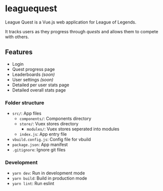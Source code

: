 # leaguequest

League Quest is a Vue.js web application for League of Legends. 

It tracks users as they progress through *quests* and allows them to compete with others.

## Features
- Login
- Quest progress page
- Leaderboards *(soon)*
- User settings *(soon)*
- Detailed per user stats page
- Detailed overall stats page

### Folder structure
- `src/`: App files
  - `components/`: Components directory
  - `store/`: Vuex stores directory
    - `modules/`: Vuex stores seperated into modules
  - `index.js`: App entry file
- `vbuild.config.js`: Config file for vbuild
- `package.json`: App manifest
- `.gitignore`: Ignore git files

### Development
- `yarn dev`: Run in development mode
- `yarn build`: Build in production mode
- `yarn lint`: Run eslint
